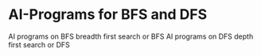 # AI-Programs for BFS and DFS
AI programs on BFS
  breadth first search or BFS 
AI programs on DFS
  depth first search or DFS
 
